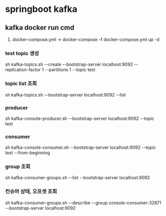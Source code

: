 # springboot kafka

## kafka docker run cmd

1. docker-compose.yml -> docker-compose -f docker-compose.yml up -d









### test topic 생성
sh kafka-topics.sh --create --bootstrap-server localhost:9092 --replication-factor 1 --partitions 1 --topic test
### topic list 조회
sh kafka-topics.sh --bootstrap-server localhost:9092 --list
### producer
sh kafka-console-producer.sh --bootstrap-server localhost:9092 --topic test
### consumer
sh kafka-console-consumer.sh --bootstrap-server localhost:9092 --topic test --from-beginning
### group 조회
sh kafka-consumer-groups.sh --list --bootstrap-server localhost:9092
### 컨슈머 상태, 오프셋 조회
sh kafka-consumer-groups.sh --describe --group console-consumer-32871 --bootstrap-server localhost:9092
